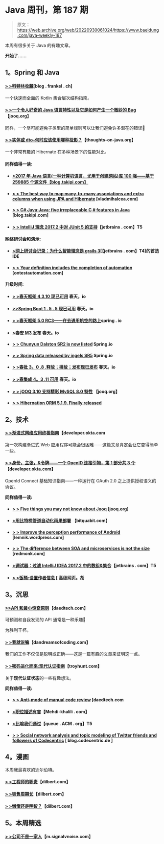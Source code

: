 # Java 周刊，第 187 期

> 原文：<https://web.archive.org/web/20220930061024/https://www.baeldung.com/java-weekly-187>

本周有很多关于 Java 的有趣文章。

**开始了……**

## **1。Spring 和 Java**

#### [**> >科特林收藏**](https://web.archive.org/web/20220627183640/https://blog.frankel.ch/kotlin-collections/#gsc.tab=0)[blog . frankel . ch]

一个快速而全面的 Kotlin 集合层次结构指南。

#### [**> >一个令人好奇的 Java 语言特性以及它是如何产生一个微妙的 Bug**](https://web.archive.org/web/20220627183640/https://blog.jooq.org/2017/07/20/a-curious-java-language-feature-and-how-it-produced-a-subtle-bug/)【jooq.org】

同样，一个尽可能避免子类型的简单规则可以让我们避免许多潜在的错误🙂

#### [**> >实体或 dto–何时应该使用哪种投影？**](https://web.archive.org/web/20220627183640/https://www.thoughts-on-java.org/entities-dtos-use-projection/)【thoughts-on-java.org】

一个非常有趣的 Hibernate 在多种场景下的性能对比。

#### **同样值得一读:**

*   #### **[>2017 年 Java 语言(一种计算机语言，尤用于创建网站)库 100 强——基于 259885 个源文件【blog.takipi.com】](https://web.archive.org/web/20220627183640/http://blog.takipi.com/the-top-100-java-libraries-in-2017-based-on-259885-source-files/)**

*   #### **[> > The best way to map many-to-many associations and extra columns when using JPA and Hibernate](https://web.archive.org/web/20220627183640/https://vladmihalcea.com/2017/07/26/the-best-way-to-map-a-many-to-many-association-with-extra-columns-when-using-jpa-and-hibernate/)** [vladmihalcea.com]

*   #### [**> > C# Java:Java: five irreplaceable C # features in Java**](https://web.archive.org/web/20220627183640/http://blog.takipi.com/c-vs-java-5-irreplaceable-c-features-wed-kill-to-have-in-java/) [blog.takipi.com]

*   #### **[> > IntelliJ 理念 2017.2 中对 JUnit 5 的支持](https://web.archive.org/web/20220627183640/https://blog.jetbrains.com/idea/2017/07/support-for-junit-5-in-intellij-idea-2017-2/)**【jetbrains . com】T5

**网络研讨会和演示:**

*   #### **[>网上研讨会记录：为什么智能理念是 grails 3](https://web.archive.org/web/20220627183640/https://blog.jetbrains.com/idea/2017/07/webinar-recording-why-intellij-idea-is-the-premier-ide-for-grails-3/)**[【jetbrains . com】T4]的首选 IDE

*   #### [**> > Your definition includes the completion of automation**](https://web.archive.org/web/20220627183640/http://www.ontestautomation.com/on-including-automation-in-your-definition-of-done/) [ontestautomation.com]

**升级时间:**

*   #### [**> >春天框架 4.3.10 现已可用**](https://web.archive.org/web/20220627183640/https://spring.io/blog/2017/07/20/spring-framework-4-3-10-available-now) 春天。io

*   #### [**>>Spring Boot 1 . 5 . 5 现已可用**](https://web.archive.org/web/20220627183640/https://spring.io/blog/2017/07/26/spring-boot-1-5-5-available-now) 春天。io

*   #### [**> >春天框架 5.0 RC3——在去通用航空的路上**](https://web.archive.org/web/20220627183640/https://spring.io/blog/2017/07/24/spring-framework-5-0-rc3-on-the-way-to-ga)spring . io

*   #### [**>春安 M3 发布**](https://web.archive.org/web/20220627183640/https://spring.io/blog/2017/07/24/spring-security-5-0-0-m3-released) 春天。io

*   #### **[> > Chunyun Dalston SR2 is now listed](https://web.archive.org/web/20220627183640/https://spring.io/blog/2017/07/21/spring-cloud-dalston-sr2-is-available-now)** Spring.io

*   #### [**> > Spring data released by ingels SR5**](https://web.archive.org/web/20220627183640/https://spring.io/blog/2017/07/25/spring-data-ingalls-sr5-released) Spring.io

*   #### [**> >春批 3。0 .8 .释放；排放；发布现已发布**](https://web.archive.org/web/20220627183640/https://spring.io/blog/2017/07/20/spring-batch-3-0-8-release-is-now-available) 春天。io

*   #### [**> >春集成 4。3 .11 可用**](https://web.archive.org/web/20220627183640/https://spring.io/blog/2017/07/20/spring-integration-4-3-11-is-available) 春天。io

*   #### [**> > jOOQ 3.10 支持精彩 MySQL 8.0 特性**](https://web.archive.org/web/20220627183640/https://blog.jooq.org/2017/07/24/jooq-3-10-supports-exciting-mysql-8-0-features/) 【jooq.org】

*   #### [**> > Hibernation ORM 5.1.9\. Finally released**](https://web.archive.org/web/20220627183640/http://in.relation.to/2017/07/25/hibernate-orm-519-final-release/)

## **2。技术**

#### **[> >渐进式网络应用终极指南](https://web.archive.org/web/20220627183640/https://developer.okta.com/blog/2017/07/20/the-ultimate-guide-to-progressive-web-applications)**【developer.okta.com

第一次构建渐进式 Web 应用程序可能会很困难——这篇文章肯定会让它变得简单一些。

#### **[> >身份，主张，&令牌——一个 OpenID 连接引物，第 1 部分共 3 个](https://web.archive.org/web/20220627183640/https://developer.okta.com/blog/2017/07/25/oidc-primer-part-1)**【developer.okta.com】

OpenId Connect 基础知识指南——一种运行在 OAuth 2.0 之上提供授权语义的协议。

**同样值得一读:**

*   #### [**> > Five things you may not know about Jooq**](https://web.archive.org/web/20220627183640/https://blog.jooq.org/2017/07/25/5-things-you-may-not-have-known-about-jooq/) [jooq.org]

*   #### [**>用比特桶管道自动化雨果部署**](https://web.archive.org/web/20220627183640/https://bitquabit.com/post/automating-hugo-deployments/) 【bitquabit.com】

*   #### **[> > Improve the perception performance of Android](https://web.archive.org/web/20220627183640/https://lemnik.wordpress.com/2017/07/20/improving-perceived-performance-on-android/)** [lemnik.wordpress.com]

*   #### [**> > The difference between SOA and microservices is not the size**](https://web.archive.org/web/20220627183640/http://redmonk.com/sogrady/2017/07/20/soa-microservices/) [redmonk.com]

*   #### [**>调试器：过滤 IntelliJ IDEA 2017.2 中的数组&集合**](https://web.archive.org/web/20220627183640/https://blog.jetbrains.com/idea/2017/07/debugger-filtering-arrays-collections-in-intellij-idea-2017-2/)【jetbrains . com】T5

*   #### [**> >饭桶:设置作者信息**](https://web.archive.org/web/20220627183640/https://advancedweb.hu/2017/07/25/git-author/) [ 高级网页。胡

## **3。沉思**

#### [**>>API 和最小惊奇原则**](https://web.archive.org/web/20220627183640/https://www.daedtech.com/apis-principle-least-surprise/)【daedtech.com】

可预测和自我发现的 API 通常是一种乐趣🙂

为胜利干杯。

#### **[> >我就说嘛](https://web.archive.org/web/20220627183640/https://dandreamsofcoding.com/2017/07/24/i-told-you-so/)**【dandreamsofcoding.com】

我们的工作不仅仅是聪明或正确——这是一篇有趣的文章来证明这一点。

#### [**> >密码进化而来:现代认证指南**](https://web.archive.org/web/20220627183640/https://www.troyhunt.com/passwords-evolved-authentication-guidance-for-the-modern-era/)【troyhunt.com】

关于**现代认证状态**的一些有趣想法。

**同样值得一读:**

*   #### [**> > Anti-mode of manual code review**](https://web.archive.org/web/20220627183640/https://www.daedtech.com/manual-code-review-anti-patterns/) [daedtech.com

*   #### **[>职位描述有害](https://web.archive.org/web/20220627183640/http://www.mehdi-khalili.com/position-descriptions-are-harmful)**【Mehdi-khalili . com】

*   #### [**>比喻我们通过**](https://web.archive.org/web/20220627183640/http://queue.acm.org/detail.cfm?id=3127495)【queue . ACM . org】T5

*   #### [**> > Social network analysis and topic modeling of Twitter friends and followers of Codecentric**](https://web.archive.org/web/20220627183640/https://blog.codecentric.de/en/2017/07/combining-social-network-analysis-topic-modeling-characterize-codecentrics-twitter-friends-followers/) [ blog.codecentric.de ]

## **4。漫画**

本周我最喜欢的迪尔伯特。

#### **[> >工程师的职责](https://web.archive.org/web/20220627183640/http://dilbert.com/strip/2011-10-14)**【dilbert.com】

#### **[> >销售周期长](https://web.archive.org/web/20220627183640/http://dilbert.com/strip/2010-07-17)**【dilbert.com】

#### **[> >懒惰还是明智？](https://web.archive.org/web/20220627183640/http://dilbert.com/strip/2017-03-29)**【dilbert.com】

## **5。本周精选**

#### **[> >公司不是一家人](https://web.archive.org/web/20220627183640/https://m.signalvnoise.com/the-company-isnt-a-family-d24f26c3f3fe)**【m.signalvnoise.com】